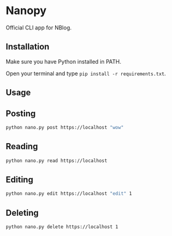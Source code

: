 # Nanopy
Official CLI app for NBlog.

## Installation
Make sure you have Python installed in PATH.

Open your terminal and type `pip install -r requirements.txt`.

## Usage

## Posting
```sh
python nano.py post https://localhost "wow"
```

## Reading
```sh
python nano.py read https://localhost
```

## Editing
```sh
python nano.py edit https://localhost "edit" 1
```

## Deleting
```
python nano.py delete https://localhost 1
```
